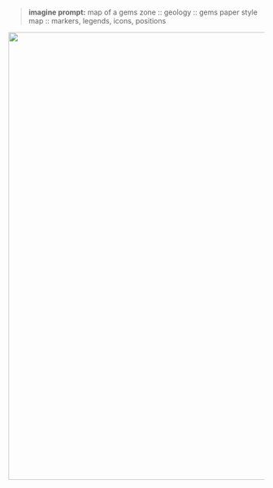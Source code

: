 # 


##

> **imagine prompt:** map of a gems zone :: geology :: gems paper style map :: markers, legends, icons, positions
<img src="https://media.discordapp.net/attachments/1045477388114460703/1046868117235716227/jeet.dh_map_of_a_gems_zone_ef8fb36c-fc74-4684-8a6e-b4c5d79cbc0a.png" width=588 height=882>
